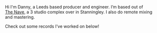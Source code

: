 Hi I'm Danny, a Leeds based producer and engineer. I’m based out of\
 <a href="https://www.navestudios.com/studios">The Nave</a>, a 3 studio complex over in Stanningley. I also do remote mixing and mastering. 

Check out some records I've worked on below!
